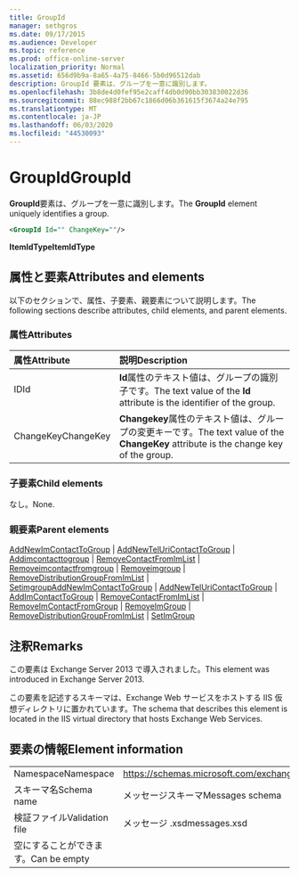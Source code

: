```yaml
---
title: GroupId
manager: sethgros
ms.date: 09/17/2015
ms.audience: Developer
ms.topic: reference
ms.prod: office-online-server
localization_priority: Normal
ms.assetid: 656d9b9a-8a65-4a75-8466-5b0d96512dab
description: GroupId 要素は、グループを一意に識別します。
ms.openlocfilehash: 3b8de4d0fef95e2caff4db0d90bb303830022d36
ms.sourcegitcommit: 88ec988f2bb67c1866d06b361615f3674a24e795
ms.translationtype: MT
ms.contentlocale: ja-JP
ms.lasthandoff: 06/03/2020
ms.locfileid: "44530093"
---
```

# <a name="groupid"></a><span data-ttu-id="de532-103">GroupId</span><span class="sxs-lookup"><span data-stu-id="de532-103">GroupId</span></span>

<span data-ttu-id="de532-104">**GroupId**要素は、グループを一意に識別します。</span><span class="sxs-lookup"><span data-stu-id="de532-104">The **GroupId** element uniquely identifies a group.</span></span> 
  
```XML
<GroupId Id="" ChangeKey=""/>
```

 <span data-ttu-id="de532-105">**ItemIdType**</span><span class="sxs-lookup"><span data-stu-id="de532-105">**ItemIdType**</span></span>
## <a name="attributes-and-elements"></a><span data-ttu-id="de532-106">属性と要素</span><span class="sxs-lookup"><span data-stu-id="de532-106">Attributes and elements</span></span>

<span data-ttu-id="de532-107">以下のセクションで、属性、子要素、親要素について説明します。</span><span class="sxs-lookup"><span data-stu-id="de532-107">The following sections describe attributes, child elements, and parent elements.</span></span>
  
### <a name="attributes"></a><span data-ttu-id="de532-108">属性</span><span class="sxs-lookup"><span data-stu-id="de532-108">Attributes</span></span>

|<span data-ttu-id="de532-109">**属性**</span><span class="sxs-lookup"><span data-stu-id="de532-109">**Attribute**</span></span>|<span data-ttu-id="de532-110">**説明**</span><span class="sxs-lookup"><span data-stu-id="de532-110">**Description**</span></span>|
|:-----|:-----|
|<span data-ttu-id="de532-111">ID</span><span class="sxs-lookup"><span data-stu-id="de532-111">Id</span></span>  <br/> |<span data-ttu-id="de532-112">**Id**属性のテキスト値は、グループの識別子です。</span><span class="sxs-lookup"><span data-stu-id="de532-112">The text value of the **Id** attribute is the identifier of the group.</span></span>  <br/> |
|<span data-ttu-id="de532-113">ChangeKey</span><span class="sxs-lookup"><span data-stu-id="de532-113">ChangeKey</span></span>  <br/> |<span data-ttu-id="de532-114">**Changekey**属性のテキスト値は、グループの変更キーです。</span><span class="sxs-lookup"><span data-stu-id="de532-114">The text value of the **ChangeKey** attribute is the change key of the group.</span></span>  <br/> |
   
### <a name="child-elements"></a><span data-ttu-id="de532-115">子要素</span><span class="sxs-lookup"><span data-stu-id="de532-115">Child elements</span></span>

<span data-ttu-id="de532-116">なし。</span><span class="sxs-lookup"><span data-stu-id="de532-116">None.</span></span>
  
### <a name="parent-elements"></a><span data-ttu-id="de532-117">親要素</span><span class="sxs-lookup"><span data-stu-id="de532-117">Parent elements</span></span>

<span data-ttu-id="de532-118">[AddNewImContactToGroup](addnewimcontacttogroup.md)  | [AddNewTelUriContactToGroup](addnewteluricontacttogroup.md)  | [Addimcontacttogroup](addimcontacttogroup.md)  | [RemoveContactFromImList](removecontactfromimlist.md)  | [Removeimcontactfromgroup](removeimcontactfromgroup.md)  | [Removeimgroup](removeimgroup.md)  | [RemoveDistributionGroupFromImList](removedistributiongroupfromimlist.md)  | [Setimgroup](setimgroup.md)</span><span class="sxs-lookup"><span data-stu-id="de532-118">[AddNewImContactToGroup](addnewimcontacttogroup.md) | [AddNewTelUriContactToGroup](addnewteluricontacttogroup.md) | [AddImContactToGroup](addimcontacttogroup.md) | [RemoveContactFromImList](removecontactfromimlist.md) | [RemoveImContactFromGroup](removeimcontactfromgroup.md) | [RemoveImGroup](removeimgroup.md) | [RemoveDistributionGroupFromImList](removedistributiongroupfromimlist.md) | [SetImGroup](setimgroup.md)</span></span>
  
## <a name="remarks"></a><span data-ttu-id="de532-119">注釈</span><span class="sxs-lookup"><span data-stu-id="de532-119">Remarks</span></span>

<span data-ttu-id="de532-120">この要素は Exchange Server 2013 で導入されました。</span><span class="sxs-lookup"><span data-stu-id="de532-120">This element was introduced in Exchange Server 2013.</span></span>
  
<span data-ttu-id="de532-121">この要素を記述するスキーマは、Exchange Web サービスをホストする IIS 仮想ディレクトリに置かれています。</span><span class="sxs-lookup"><span data-stu-id="de532-121">The schema that describes this element is located in the IIS virtual directory that hosts Exchange Web Services.</span></span>
  
## <a name="element-information"></a><span data-ttu-id="de532-122">要素の情報</span><span class="sxs-lookup"><span data-stu-id="de532-122">Element information</span></span>

|||
|:-----|:-----|
|<span data-ttu-id="de532-123">Namespace</span><span class="sxs-lookup"><span data-stu-id="de532-123">Namespace</span></span>  <br/> |https://schemas.microsoft.com/exchange/services/2006/messages  <br/> |
|<span data-ttu-id="de532-124">スキーマ名</span><span class="sxs-lookup"><span data-stu-id="de532-124">Schema name</span></span>  <br/> |<span data-ttu-id="de532-125">メッセージスキーマ</span><span class="sxs-lookup"><span data-stu-id="de532-125">Messages schema</span></span>  <br/> |
|<span data-ttu-id="de532-126">検証ファイル</span><span class="sxs-lookup"><span data-stu-id="de532-126">Validation file</span></span>  <br/> |<span data-ttu-id="de532-127">メッセージ .xsd</span><span class="sxs-lookup"><span data-stu-id="de532-127">messages.xsd</span></span>  <br/> |
|<span data-ttu-id="de532-128">空にすることができます。</span><span class="sxs-lookup"><span data-stu-id="de532-128">Can be empty</span></span>  <br/> ||
   


